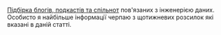 [Підбірка блогів, подкастів та спільнот](https://humansofdata.atlan.com/2021/06/beginners-guide-modern-data-stack/) пов'язаних з інженерією даних. Особисто я найбільше інформації черпаю з щотижневих розсилок які вказані в даній статті.